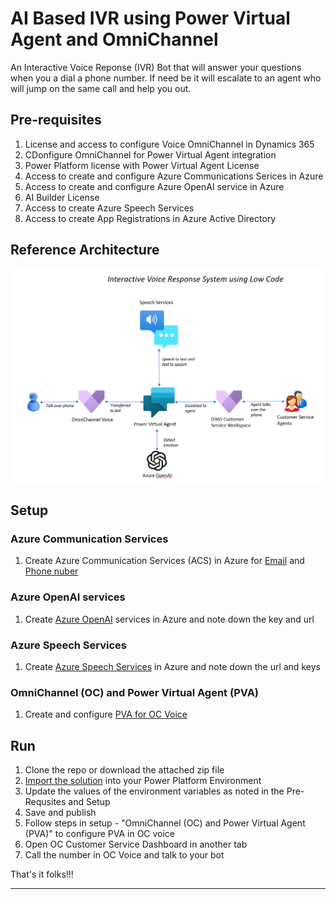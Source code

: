 # AI Based IVR using Power Virtual Agent and OmniChannel
An Interactive Voice Reponse (IVR) Bot that will answer your questions when you a dial a phone number. If need be it will escalate to an agent who will jump on the same call and help you out. 

## Pre-requisites
1. License and access to configure Voice OmniChannel in Dynamics 365
2. CDonfigure OmniChannel for Power Virtual Agent integration
3. Power Platform license with Power Virtual Agent License
4. Access to create and configure Azure Communications Serices in Azure
5. Access to create and configure Azure OpenAI service in Azure
6. AI Builder License
7. Access to create Azure Speech Services
8. Access to create App Registrations in Azure Active Directory


## Reference Architecture

![IVR Bot](ReferenceArchitecture.png)


## Setup

### Azure Communication Services
1. Create Azure Communication Services (ACS) in Azure for [Email](https://learn.microsoft.com/en-us/azure/communication-services/quickstarts/email/create-email-communication-resource) and [Phone nuber](https://learn.microsoft.com/en-us/azure/communication-services/quickstarts/telephony/get-phone-number?tabs=windows&pivots=platform-azp)

### Azure OpenAI services
1. Create [Azure OpenAI](https://learn.microsoft.com/en-us/azure/cognitive-services/openai/quickstart?pivots=programming-language-studio) services in Azure and note down the key and url

### Azure Speech Services
1. Create [Azure Speech Services](https://learn.microsoft.com/en-us/azure/cognitive-services/speech-service/get-started-speech-to-text?tabs=windows%2Cterminal&pivots=programming-language-rest) in Azure and note down the url and keys

### OmniChannel (OC) and Power Virtual Agent (PVA)
1. Create and configure [PVA for OC Voice](https://learn.microsoft.com/en-us/dynamics365/customer-service/voice-channel-pva-bots)


## Run
1. Clone the repo or download the attached zip file
2. [Import the solution](https://learn.microsoft.com/en-us/power-apps/maker/data-platform/import-update-export-solutions) into your Power Platform Environment
3. Update the values of the environment variables as noted in the Pre-Requsites and Setup
4. Save and publish
5. Follow steps in setup - "OmniChannel (OC) and Power Virtual Agent (PVA)" to configure PVA in OC voice
5. Open OC Customer Service Dashboard in another tab
6. Call the number in OC Voice and talk to your bot



That's it folks!!!

----------------------------
